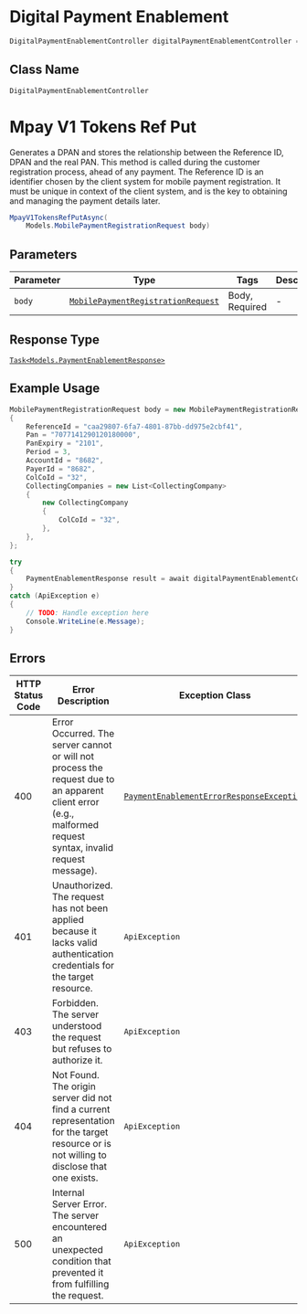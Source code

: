 # Digital Payment Enablement

```csharp
DigitalPaymentEnablementController digitalPaymentEnablementController = client.DigitalPaymentEnablementController;
```

## Class Name

`DigitalPaymentEnablementController`


# Mpay V1 Tokens Ref Put

Generates a DPAN and stores the relationship between the Reference ID, DPAN and the real PAN. This method is called during the customer registration process, ahead of any payment. The Reference ID is an identifier chosen by the client system for mobile payment registration. It must be unique in context of the client system, and is the key to obtaining and managing the payment details later.

```csharp
MpayV1TokensRefPutAsync(
    Models.MobilePaymentRegistrationRequest body)
```

## Parameters

| Parameter | Type | Tags | Description |
|  --- | --- | --- | --- |
| `body` | [`MobilePaymentRegistrationRequest`](../../doc/models/mobile-payment-registration-request.md) | Body, Required | - |

## Response Type

[`Task<Models.PaymentEnablementResponse>`](../../doc/models/payment-enablement-response.md)

## Example Usage

```csharp
MobilePaymentRegistrationRequest body = new MobilePaymentRegistrationRequest
{
    ReferenceId = "caa29807-6fa7-4801-87bb-dd975e2cbf41",
    Pan = "7077141290120180000",
    PanExpiry = "2101",
    Period = 3,
    AccountId = "8682",
    PayerId = "8682",
    ColCoId = "32",
    CollectingCompanies = new List<CollectingCompany>
    {
        new CollectingCompany
        {
            ColCoId = "32",
        },
    },
};

try
{
    PaymentEnablementResponse result = await digitalPaymentEnablementController.MpayV1TokensRefPutAsync(body);
}
catch (ApiException e)
{
    // TODO: Handle exception here
    Console.WriteLine(e.Message);
}
```

## Errors

| HTTP Status Code | Error Description | Exception Class |
|  --- | --- | --- |
| 400 | Error Occurred. The server cannot or will not process the request due to an apparent client error (e.g., malformed request syntax, invalid request message). | [`PaymentEnablementErrorResponseException`](../../doc/models/payment-enablement-error-response-exception.md) |
| 401 | Unauthorized. The request has not been applied because it lacks valid authentication credentials for the target resource. | `ApiException` |
| 403 | Forbidden. The server understood the request but refuses to authorize it. | `ApiException` |
| 404 | Not Found. The origin server did not find a current representation for the target resource or is not willing to disclose that one exists. | `ApiException` |
| 500 | Internal Server Error. The server encountered an unexpected condition that prevented it from fulfilling the request. | `ApiException` |

